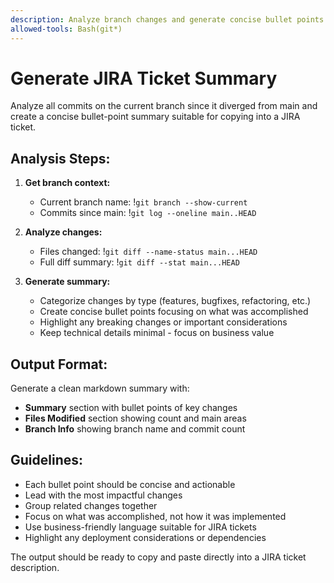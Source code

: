 ```yaml
---
description: Analyze branch changes and generate concise bullet points for JIRA ticket summaries
allowed-tools: Bash(git*)
---
```


# Generate JIRA Ticket Summary

Analyze all commits on the current branch since it diverged from main and create a concise bullet-point summary suitable for copying into a JIRA ticket.

## Analysis Steps:

1. **Get branch context:**
   - Current branch name: !`git branch --show-current`
   - Commits since main: !`git log --oneline main..HEAD`

2. **Analyze changes:**
   - Files changed: !`git diff --name-status main...HEAD`
   - Full diff summary: !`git diff --stat main...HEAD`

3. **Generate summary:**
   - Categorize changes by type (features, bugfixes, refactoring, etc.)
   - Create concise bullet points focusing on what was accomplished
   - Highlight any breaking changes or important considerations
   - Keep technical details minimal - focus on business value

## Output Format:

Generate a clean markdown summary with:
- **Summary** section with bullet points of key changes
- **Files Modified** section showing count and main areas
- **Branch Info** showing branch name and commit count

## Guidelines:

- Each bullet point should be concise and actionable
- Lead with the most impactful changes
- Group related changes together
- Focus on what was accomplished, not how it was implemented
- Use business-friendly language suitable for JIRA tickets
- Highlight any deployment considerations or dependencies

The output should be ready to copy and paste directly into a JIRA ticket description.